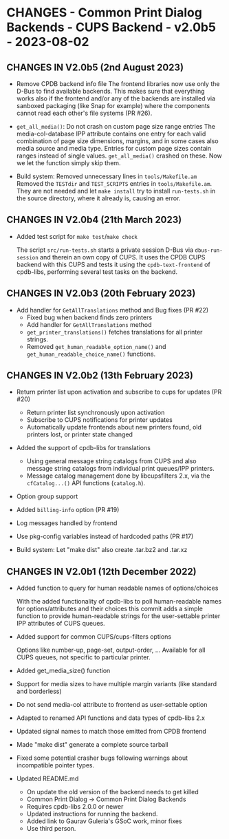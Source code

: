 # CHANGES - Common Print Dialog Backends - CUPS Backend - v2.0b5 - 2023-08-02

## CHANGES IN V2.0b5 (2nd August 2023)

- Remove CPDB backend info file
  The frontend libraries now use only the D-Bus to find available
  backends. This makes sure that everything works also if the frontend
  and/or any of the backends are installed via sanboxed packaging
  (like Snap for example) where the components cannot read each
  other's file systems (PR #26).

- `get_all_media()`: Do not crash on custom page size range entries
  The media-col-database IPP attribute contains one entry for each
  valid combination of page size dimensions, margins, and in some
  cases also media source and media type. Entries for custom page
  sizes contain ranges instead of single values. `get_all_media()`
  crashed on these. Now we let the function simply skip them.

- Build system: Removed unnecessary lines in `tools/Makefile.am`
  Removed the `TESTdir` and `TEST_SCRIPTS` entries in
  `tools/Makefile.am`.  They are not needed and let `make install` try
  to install `run-tests.sh` in the source directory, where it already
  is, causing an error.


## CHANGES IN V2.0b4 (21th March 2023)

- Added test script for `make test`/`make check`

  The script `src/run-tests.sh` starts a private session D-Bus via
  `dbus-run-session` and therein an own copy of CUPS. It uses the CPDB
  CUPS backend with this CUPS and tests it using the
  `cpdb-text-frontend` of cpdb-libs, performing several test tasks on
  the backend.


## CHANGES IN V2.0b3 (20th February 2023)

- Add handler for `GetAllTranslations` method and Bug fixes (PR #22)
  * Fixed bug when backend finds zero printers
  * Add handler for `GetAllTranslations` method
  * `get_printer_translations()` fetches translations for all printer
    strings.
  * Removed `get_human_readable_option_name()` and
    `get_human_readable_choice_name()` functions.


## CHANGES IN V2.0b2 (13th February 2023)

- Return printer list upon activation and subscribe to cups for
  updates (PR #20)
  * Return printer list synchronously upon activation
  * Subscribe to CUPS notifications for printer updates
  * Automatically update frontends about new printers found, old
    printers lost, or printer state changed

- Added the support of cpdb-libs for translations
  * Using general message string catalogs from CUPS and also message
    string catalogs from individual print queues/IPP printers.
  * Message catalog management done by libcupsfilters 2.x, via the
    `cfCatalog...()` API functions (`catalog.h`).

- Option group support

- Added `billing-info` option (PR #19)

- Log messages handled by frontend

- Use pkg-config variables instead of hardcoded paths (PR #17)

- Build system: Let "make dist" also create .tar.bz2 and .tar.xz


## CHANGES IN V2.0b1 (12th December 2022)

- Added function to query for human readable names of options/choices

  With the added functionality of cpdb-libs to poll human-readable
  names for options/attributes and their choices this commit adds a
  simple function to provide human-readable strings for the
  user-settable printer IPP attributes of CUPS queues.

- Added support for common CUPS/cups-filters options

  Options like number-up, page-set, output-order, ... Available for
  all CUPS queues, not specific to particular printer.

- Added get_media_size() function

- Support for media sizes to have multiple margin variants (like
  standard and borderless)

- Do not send media-col attribute to frontend as user-settable option

- Adapted to renamed API functions and data types of cpdb-libs 2.x

- Updated signal names to match those emitted from CPDB frontend

- Made "make dist" generate a complete source tarball

- Fixed some potential crasher bugs following warnings about
  incompatible pointer types.

- Updated README.md

  + On update the old version of the backend needs to get killed
  + Common Print Dialog -> Common Print Dialog Backends
  + Requires cpdb-libs 2.0.0 or newer
  + Updated instructions for running the backend.
  + Added link to Gaurav Guleria's GSoC work, minor fixes
  + Use third person.
